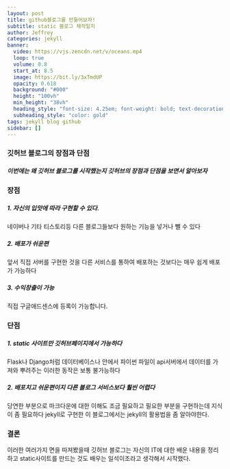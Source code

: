 ```yaml
---
layout: post
title: github블로그를 만들어보자!
subtitle: static 블로그 제작일지
author: Jeffrey
categories: jekyll
banner:
  video: https://vjs.zencdn.net/v/oceans.mp4
  loop: true
  volume: 0.8
  start_at: 8.5
  image: https://bit.ly/3xTmdUP
  opacity: 0.618
  background: "#000"
  height: "100vh"
  min_height: "38vh"
  heading_style: "font-size: 4.25em; font-weight: bold; text-decoration: underline"
  subheading_style: "color: gold"
tags: jekyll blog github
sidebar: []
---
```


### 깃허브 블로그의 장점과 단점

##### 이번에는 왜 깃허브 블로그를 시작했는지 깃허브의 장점과 단점을 보면서 알아보자

### 장점

##### 1. 자신의 입맛에 따라 구현할 수 있다.
네이버나 기타 티스토리등 다른 블로그들보다 원하는 기능을 넣거나 뺄 수 있다

##### 2. 배포가 쉬운편
앞서 직접 서버를 구현한 것을 다른 서비스를 통하여 배포하는 것보다는 매우 쉽게 배포가 가능하다

##### 3. 수익창출이 가능
직접 구글애드센스에 등록이 가능합니다.

### 단점
##### 1. static 사이트만 깃허브페이지에서 가능하다
Flask나 Django처럼 데이터베이스나 안에서 파이썬 파일이 api서버에서 데이터를 가져와 뿌려주는 이러한 동작은 보통 불가능하다

##### 2. 배포치고 쉬운편이지 다른 블로그 서비스보다 훨씬 어렵다
당연한 부분으로 마크다운에 대한 이해도 조금 필요하고 필요한 부분을 구현하는데 지식이 좀 필요하다 jekyll로 구현한 이 블로그에서는 jekyll의 활용법을 좀 알아야한다.


### 결론
이러한 여러가지 면을 따져봤을때 깃허브 블로그는 자신의 IT에 대한 배운 내용을 정리하고 static사이트를 만드는 것도 배우는 일석이조라고 생각해서 시작했다.
